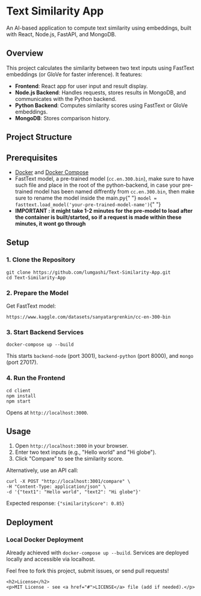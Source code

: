 <body>
    <h1>Text Similarity App</h1>
    <p>An AI-based application to compute text similarity using embeddings, built with React, Node.js, FastAPI, and MongoDB.</p>
    <h2>Overview</h2>
    <p>This project calculates the similarity between two text inputs using FastText embeddings (or GloVe for faster inference). It features:</p>
    <ul>
        <li><b>Frontend</b>: React app for user input and result display.</li>
        <li><b>Node.js Backend</b>: Handles requests, stores results in MongoDB, and communicates with the Python backend.</li>
        <li><b>Python Backend</b>: Computes similarity scores using FastText or GloVe embeddings.</li>
        <li><b>MongoDB</b>: Stores comparison history.</li>
    </ul>
    <h2>Project Structure</h2>
    <h2>Prerequisites</h2>
    <ul>
        <li><a href="https://docker.com">Docker</a> and <a href="https://docs.docker.com/compose/">Docker Compose</a></li>
         <li>
   FastText model, a pre-trained model (<code>cc.en.300.bin</code>), make sure
   to have such file and place in the root of the python-backend, in case your
   pre-trained model has been named diffrently from <code>cc.en.300.bin</code>,
   then make sure to rename the model inside the main.py{" "}
   <code>model = fasttext.load_model('your-pre-trained-model-name')</code>{" "}
 </li>
        <li><b>IMPORTANT : it might take 1-2 minutes for the pre-model to load after the container is built/started, so if a request is made within these minutes, it wont go through</b></li>
    </ul>
    <h2>Setup</h2>
    <h3>1. Clone the Repository</h3>
    <pre><code>git clone https://github.com/lumgashi/Text-Similarity-App.git
cd Text-Similarity-App</code></pre>
  <h3>2. Prepare the Model</h3>
    <p>Get FastText model:</p>
    <pre><code>https://www.kaggle.com/datasets/sanyatargrenkin/cc-en-300-bin</code></pre>
    <h3>3. Start Backend Services</h3>
    <pre><code>docker-compose up --build</code></pre>
    <p>This starts <code>backend-node</code> (port 3001), <code>backend-python</code> (port 8000), and <code>mongo</code> (port 27017).</p>
 <h3>4. Run the Frontend</h3>
    <pre><code>cd client
npm install
npm start</code></pre>
    <p>Opens at <code>http://localhost:3000</code>.</p>
    <h2>Usage</h2>
    <ol>
        <li>Open <code>http://localhost:3000</code> in your browser.</li>
        <li>Enter two text inputs (e.g., "Hello world" and "Hi globe").</li>
        <li>Click "Compare" to see the similarity score.</li>
    </ol>
    <p>Alternatively, use an API call:</p>
    <pre><code>curl -X POST "http://localhost:3001/compare" \
-H "Content-Type: application/json" \
-d '{"text1": "Hello world", "text2": "Hi globe"}'</code></pre>
    <p>Expected response: <code>{"similarityScore": 0.85}</code></p>
    <h2>Deployment</h2>
    <h3>Local Docker Deployment</h3>
    <p>Already achieved with <code>docker-compose up --build</code>. Services are deployed locally and accessible via localhost.</p>
</body>
    <p>Feel free to fork this project, submit issues, or send pull requests!</p>

    <h2>License</h2>
    <p>MIT License - see <a href="#">LICENSE</a> file (add if needed).</p>
</body>
